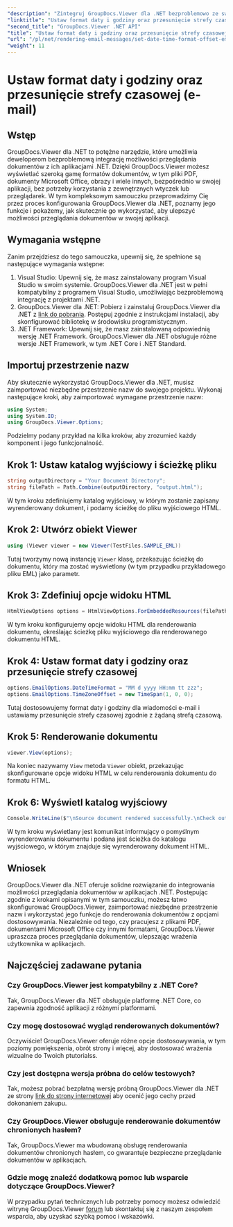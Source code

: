 ```yaml
---
"description": "Zintegruj GroupDocs.Viewer dla .NET bezproblemowo ze swoimi aplikacjami, aby uzyskać potężne możliwości przeglądania dokumentów. Ulepsz doświadczenie użytkownika dzięki konfigurowalnym opcjom."
"linktitle": "Ustaw format daty i godziny oraz przesunięcie strefy czasowej (e-mail)"
"second_title": "GroupDocs.Viewer .NET API"
"title": "Ustaw format daty i godziny oraz przesunięcie strefy czasowej (e-mail)"
"url": "/pl/net/rendering-email-messages/set-date-time-format-offset-email/"
"weight": 11
---
```


# Ustaw format daty i godziny oraz przesunięcie strefy czasowej (e-mail)


## Wstęp
GroupDocs.Viewer dla .NET to potężne narzędzie, które umożliwia deweloperom bezproblemową integrację możliwości przeglądania dokumentów z ich aplikacjami .NET. Dzięki GroupDocs.Viewer możesz wyświetlać szeroką gamę formatów dokumentów, w tym pliki PDF, dokumenty Microsoft Office, obrazy i wiele innych, bezpośrednio w swojej aplikacji, bez potrzeby korzystania z zewnętrznych wtyczek lub przeglądarek. W tym kompleksowym samouczku przeprowadzimy Cię przez proces konfigurowania GroupDocs.Viewer dla .NET, poznamy jego funkcje i pokażemy, jak skutecznie go wykorzystać, aby ulepszyć możliwości przeglądania dokumentów w swojej aplikacji.
## Wymagania wstępne
Zanim przejdziesz do tego samouczka, upewnij się, że spełnione są następujące wymagania wstępne:
1. Visual Studio: Upewnij się, że masz zainstalowany program Visual Studio w swoim systemie. GroupDocs.Viewer dla .NET jest w pełni kompatybilny z programem Visual Studio, umożliwiając bezproblemową integrację z projektami .NET.
2. GroupDocs.Viewer dla .NET: Pobierz i zainstaluj GroupDocs.Viewer dla .NET z [link do pobrania](https://releases.groupdocs.com/viewer/net/). Postępuj zgodnie z instrukcjami instalacji, aby skonfigurować bibliotekę w środowisku programistycznym.
3. .NET Framework: Upewnij się, że masz zainstalowaną odpowiednią wersję .NET Framework. GroupDocs.Viewer dla .NET obsługuje różne wersje .NET Framework, w tym .NET Core i .NET Standard.

## Importuj przestrzenie nazw
Aby skutecznie wykorzystać GroupDocs.Viewer dla .NET, musisz zaimportować niezbędne przestrzenie nazw do swojego projektu. Wykonaj następujące kroki, aby zaimportować wymagane przestrzenie nazw:

```csharp
using System;
using System.IO;
using GroupDocs.Viewer.Options;
```


Podzielmy podany przykład na kilka kroków, aby zrozumieć każdy komponent i jego funkcjonalność.
## Krok 1: Ustaw katalog wyjściowy i ścieżkę pliku
```csharp
string outputDirectory = "Your Document Directory";
string filePath = Path.Combine(outputDirectory, "output.html");
```
W tym kroku zdefiniujemy katalog wyjściowy, w którym zostanie zapisany wyrenderowany dokument, i podamy ścieżkę do pliku wyjściowego HTML.
## Krok 2: Utwórz obiekt Viewer
```csharp
using (Viewer viewer = new Viewer(TestFiles.SAMPLE_EML))
```
Tutaj tworzymy nową instancję `Viewer` klasę, przekazując ścieżkę do dokumentu, który ma zostać wyświetlony (w tym przypadku przykładowego pliku EML) jako parametr.
## Krok 3: Zdefiniuj opcje widoku HTML
```csharp
HtmlViewOptions options = HtmlViewOptions.ForEmbeddedResources(filePath);
```
W tym kroku konfigurujemy opcje widoku HTML dla renderowania dokumentu, określając ścieżkę pliku wyjściowego dla renderowanego dokumentu HTML.
## Krok 4: Ustaw format daty i godziny oraz przesunięcie strefy czasowej
```csharp
options.EmailOptions.DateTimeFormat = "MM d yyyy HH:mm tt zzz";
options.EmailOptions.TimeZoneOffset = new TimeSpan(1, 0, 0);
```
Tutaj dostosowujemy format daty i godziny dla wiadomości e-mail i ustawiamy przesunięcie strefy czasowej zgodnie z żądaną strefą czasową.
## Krok 5: Renderowanie dokumentu
```csharp
viewer.View(options);
```
Na koniec nazywamy `View` metoda `Viewer` obiekt, przekazując skonfigurowane opcje widoku HTML w celu renderowania dokumentu do formatu HTML.
## Krok 6: Wyświetl katalog wyjściowy
```csharp
Console.WriteLine($"\nSource document rendered successfully.\nCheck output in {outputDirectory}.");
```
W tym kroku wyświetlany jest komunikat informujący o pomyślnym wyrenderowaniu dokumentu i podana jest ścieżka do katalogu wyjściowego, w którym znajduje się wyrenderowany dokument HTML.

## Wniosek
GroupDocs.Viewer dla .NET oferuje solidne rozwiązanie do integrowania możliwości przeglądania dokumentów w aplikacjach .NET. Postępując zgodnie z krokami opisanymi w tym samouczku, możesz łatwo skonfigurować GroupDocs.Viewer, zaimportować niezbędne przestrzenie nazw i wykorzystać jego funkcje do renderowania dokumentów z opcjami dostosowywania. Niezależnie od tego, czy pracujesz z plikami PDF, dokumentami Microsoft Office czy innymi formatami, GroupDocs.Viewer upraszcza proces przeglądania dokumentów, ulepszając wrażenia użytkownika w aplikacjach.
## Najczęściej zadawane pytania
### Czy GroupDocs.Viewer jest kompatybilny z .NET Core?
Tak, GroupDocs.Viewer dla .NET obsługuje platformę .NET Core, co zapewnia zgodność aplikacji z różnymi platformami.
### Czy mogę dostosować wygląd renderowanych dokumentów?
Oczywiście! GroupDocs.Viewer oferuje różne opcje dostosowywania, w tym poziomy powiększenia, obrót strony i więcej, aby dostosować wrażenia wizualne do Twoich ptutorialss.
### Czy jest dostępna wersja próbna do celów testowych?
Tak, możesz pobrać bezpłatną wersję próbną GroupDocs.Viewer dla .NET ze strony [link do strony internetowej](https://releases.groupdocs.com/viewer/net/) aby ocenić jego cechy przed dokonaniem zakupu.
### Czy GroupDocs.Viewer obsługuje renderowanie dokumentów chronionych hasłem?
Tak, GroupDocs.Viewer ma wbudowaną obsługę renderowania dokumentów chronionych hasłem, co gwarantuje bezpieczne przeglądanie dokumentów w aplikacjach.
### Gdzie mogę znaleźć dodatkową pomoc lub wsparcie dotyczące GroupDocs.Viewer?
W przypadku pytań technicznych lub potrzeby pomocy możesz odwiedzić witrynę GroupDocs.Viewer [forum](https://forum.groupdocs.com/c/viewer/9) lub skontaktuj się z naszym zespołem wsparcia, aby uzyskać szybką pomoc i wskazówki.